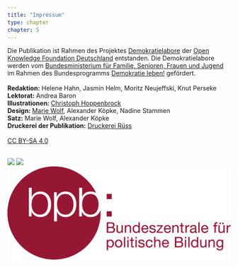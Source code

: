 ```yaml
---
title: "Impressum"
type: chapter
chapter: 5
---
```


Die Publikation ist Rahmen des Projektes <a href="https://demokratielabore.de">Demokratielabore</a> der <a href="https://okfn.de">Open Knowledge Foundation Deutschland</a> entstanden. 
Die Demokratielabore werden vom <a href="http://www.bmfsfj.de">Bundesministerium für Familie, Senioren, Frauen und Jugend</a> im Rahmen des Bundesprogramms <a href="http://www.demokratie-leben.de">Demokratie leben!</a> gefördert.
<br><br>
<b>Redaktion:</b> Helene Hahn, Jasmin Helm, Moritz Neujeffski, Knut Perseke<br>
<b>Lektorat: </b>Andrea Baron<br>
<b>Illustrationen: </b> <a href="http://bildbauer.de">Christoph Hoppenbrock</a><br>
<b>Design: </b> <a href="http://thisisnoteden.com">Marie Wolf</a>, Alexander Köpke, Nadine Stammen<br>
<b>Satz:</b> Marie Wolf, Alexander Köpke<br>
<b>Druckerei der Publikation:</b> <a href="http://www.druckerei-ruess.de/en">Druckerei Rüss</a><br>
<br>
 <a href="https://creativecommons.org/licenses/by-sa/4.0/deed.de">CC BY-SA 4.0</a> 
 <br><br>
 
<img src="/images/logo_okf.jpg"/>
<img src="/images/logo_bmfsjs.jpg"/>
<img src="/images/logo_bpb.jpg"/>
